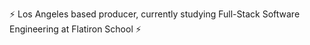 ⚡️ Los Angeles based producer, currently studying Full-Stack Software Engineering at Flatiron School ⚡️
